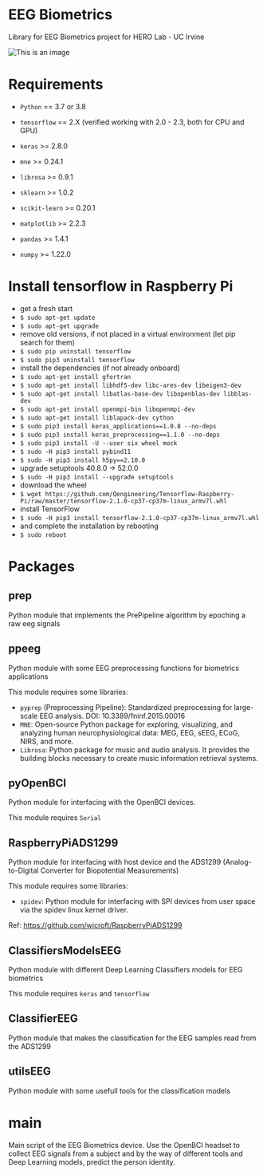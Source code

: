 # EEG Biometrics
Library for EEG Biometrics project for HERO Lab - UC Irvine

![This is an image](https://cdn.freelogovectors.net/wp-content/uploads/2019/09/uci-logo.png)


# Requirements

- `Python` == 3.7 or 3.8
- `tensorflow` == 2.X (verified working with 2.0 - 2.3, both for CPU and GPU)
- `keras` >= 2.8.0

- `mne` >= 0.24.1
- `librosa` >= 0.9.1
- `sklearn` >= 1.0.2
- `scikit-learn` >= 0.20.1
- `matplotlib` >= 2.2.3
- `pandas` >=  1.4.1
- `numpy` >= 1.22.0

# Install tensorflow in Raspberry Pi

- get a fresh start
- `$ sudo apt-get update`
- `$ sudo apt-get upgrade`
- remove old versions, if not placed in a virtual environment (let pip search for them)
- `$ sudo pip uninstall tensorflow`
- `$ sudo pip3 uninstall tensorflow`
- install the dependencies (if not already onboard)
- `$ sudo apt-get install gfortran`
- `$ sudo apt-get install libhdf5-dev libc-ares-dev libeigen3-dev`
- `$ sudo apt-get install libatlas-base-dev libopenblas-dev libblas-dev`
- `$ sudo apt-get install openmpi-bin libopenmpi-dev`
- `$ sudo apt-get install liblapack-dev cython`
- `$ sudo pip3 install keras_applications==1.0.8 --no-deps`
- `$ sudo pip3 install keras_preprocessing==1.1.0 --no-deps`
- `$ sudo pip3 install -U --user six wheel mock`
- `$ sudo -H pip3 install pybind11`
- `$ sudo -H pip3 install h5py==2.10.0`
- upgrade setuptools 40.8.0 -> 52.0.0
- `$ sudo -H pip3 install --upgrade setuptools`
- download the wheel
- `$ wget https://github.com/Qengineering/Tensorflow-Raspberry-Pi/raw/master/tensorflow-2.1.0-cp37-cp37m-linux_armv7l.whl`
- install TensorFlow
- `$ sudo -H pip3 install tensorflow-2.1.0-cp37-cp37m-linux_armv7l.whl`
- and complete the installation by rebooting
- `$ sudo reboot`

# Packages

## prep

Python module that implements the PrePipeline algorithm by epoching a raw eeg signals

## ppeeg

Python module with some EEG preprocessing functions for biometrics applications

This module requires some libraries:
- `pyprep` (Preprocessing Pipeline): Standardized preprocessing for large-scale EEG analysis. DOI: 10.3389/fninf.2015.00016
- `MNE`: Open-source Python package for exploring, visualizing, and analyzing human neurophysiological data: MEG, EEG, sEEG, ECoG, NIRS, and more.
- `Librosa`: Python package for music and audio analysis. It provides the building blocks necessary to create music information retrieval systems.

## pyOpenBCI

Python module for interfacing with the OpenBCI devices.

This module requires `Serial`

## RaspberryPiADS1299

Python module for interfacing with host device and the ADS1299 (Analog-to-Digital Converter for Biopotential Measurements)

This module requires some libraries:
- `spidev`: Python module for interfacing with SPI devices from user space via the spidev linux kernel driver.

Ref: https://github.com/wjcroft/RaspberryPiADS1299

## ClassifiersModelsEEG

Python module with different Deep Learning Classifiers models for EEG biometrics

This module requires `keras` and `tensorflow`

## ClassifierEEG

Python module that makes the classification for the EEG samples read from the ADS1299

## utilsEEG

Python module with some usefull tools for the classification models

# main

Main script of the EEG Biometrics device. Use the OpenBCI headset to collect EEG signals from a subject and by the way of different tools and Deep Learning models, predict the person identity.
